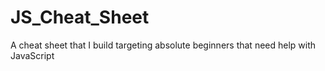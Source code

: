 # JS_Cheat_Sheet
A cheat sheet that I build targeting absolute beginners that need help with JavaScript 
